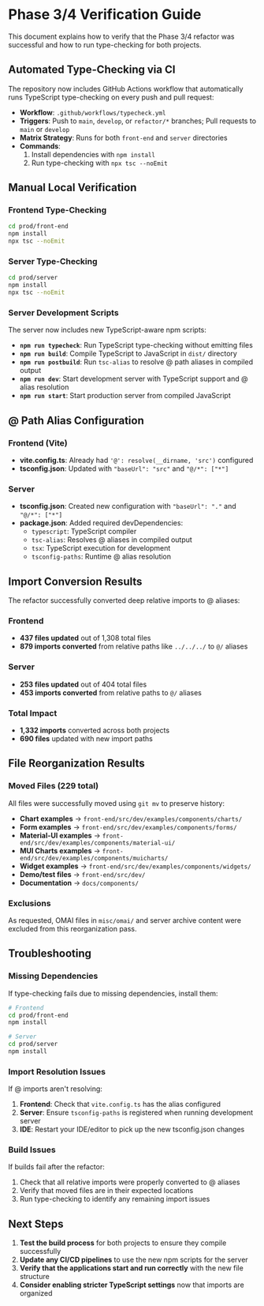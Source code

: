 # Phase 3/4 Verification Guide

This document explains how to verify that the Phase 3/4 refactor was successful and how to run type-checking for both projects.

## Automated Type-Checking via CI

The repository now includes GitHub Actions workflow that automatically runs TypeScript type-checking on every push and pull request:

- **Workflow**: `.github/workflows/typecheck.yml`
- **Triggers**: Push to `main`, `develop`, or `refactor/*` branches; Pull requests to `main` or `develop`
- **Matrix Strategy**: Runs for both `front-end` and `server` directories
- **Commands**: 
  1. Install dependencies with `npm install`
  2. Run type-checking with `npx tsc --noEmit`

## Manual Local Verification

### Frontend Type-Checking
```bash
cd prod/front-end
npm install
npx tsc --noEmit
```

### Server Type-Checking
```bash
cd prod/server
npm install
npx tsc --noEmit
```

### Server Development Scripts

The server now includes new TypeScript-aware npm scripts:

- **`npm run typecheck`**: Run TypeScript type-checking without emitting files
- **`npm run build`**: Compile TypeScript to JavaScript in `dist/` directory
- **`npm run postbuild`**: Run `tsc-alias` to resolve @ path aliases in compiled output
- **`npm run dev`**: Start development server with TypeScript support and @ alias resolution
- **`npm run start`**: Start production server from compiled JavaScript

## @ Path Alias Configuration

### Frontend (Vite)
- **vite.config.ts**: Already had `'@': resolve(__dirname, 'src')` configured
- **tsconfig.json**: Updated with `"baseUrl": "src"` and `"@/*": ["*"]`

### Server
- **tsconfig.json**: Created new configuration with `"baseUrl": "."` and `"@/*": ["*"]`
- **package.json**: Added required devDependencies:
  - `typescript`: TypeScript compiler
  - `tsc-alias`: Resolves @ aliases in compiled output
  - `tsx`: TypeScript execution for development
  - `tsconfig-paths`: Runtime @ alias resolution

## Import Conversion Results

The refactor successfully converted deep relative imports to @ aliases:

### Frontend
- **437 files updated** out of 1,308 total files
- **879 imports converted** from relative paths like `../../../` to `@/` aliases

### Server  
- **253 files updated** out of 404 total files
- **453 imports converted** from relative paths to `@/` aliases

### Total Impact
- **1,332 imports** converted across both projects
- **690 files** updated with new import paths

## File Reorganization Results

### Moved Files (229 total)
All files were successfully moved using `git mv` to preserve history:

- **Chart examples** → `front-end/src/dev/examples/components/charts/`
- **Form examples** → `front-end/src/dev/examples/components/forms/`
- **Material-UI examples** → `front-end/src/dev/examples/components/material-ui/`
- **MUI Charts examples** → `front-end/src/dev/examples/components/muicharts/`
- **Widget examples** → `front-end/src/dev/examples/components/widgets/`
- **Demo/test files** → `front-end/src/dev/`
- **Documentation** → `docs/components/`

### Exclusions
As requested, OMAI files in `misc/omai/` and server archive content were excluded from this reorganization pass.

## Troubleshooting

### Missing Dependencies
If type-checking fails due to missing dependencies, install them:

```bash
# Frontend
cd prod/front-end
npm install

# Server  
cd prod/server
npm install
```

### Import Resolution Issues
If @ imports aren't resolving:

1. **Frontend**: Check that `vite.config.ts` has the alias configured
2. **Server**: Ensure `tsconfig-paths` is registered when running development server
3. **IDE**: Restart your IDE/editor to pick up the new tsconfig.json changes

### Build Issues
If builds fail after the refactor:

1. Check that all relative imports were properly converted to @ aliases
2. Verify that moved files are in their expected locations
3. Run type-checking to identify any remaining import issues

## Next Steps

1. **Test the build process** for both projects to ensure they compile successfully
2. **Update any CI/CD pipelines** to use the new npm scripts for the server
3. **Verify that the applications start and run correctly** with the new file structure
4. **Consider enabling stricter TypeScript settings** now that imports are organized
